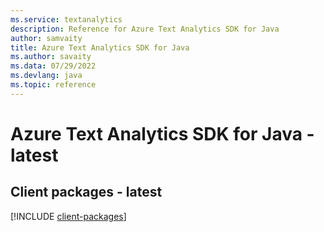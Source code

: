 ```yaml
---
ms.service: textanalytics
description: Reference for Azure Text Analytics SDK for Java
author: samvaity
title: Azure Text Analytics SDK for Java
ms.author: savaity
ms.data: 07/29/2022
ms.devlang: java
ms.topic: reference
---
```

# Azure Text Analytics SDK for Java - latest

## Client packages - latest
[!INCLUDE [client-packages](text-analytics-client-index.md)]